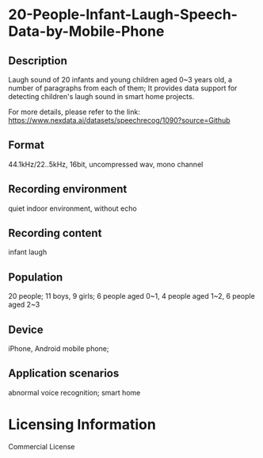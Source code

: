 # 20-People-Infant-Laugh-Speech-Data-by-Mobile-Phone


## Description
Laugh sound of 20 infants and young children aged 0~3 years old, a number of paragraphs from each of them; It provides data support for detecting children's laugh sound in smart home projects.

For more details, please refer to the link: https://www.nexdata.ai/datasets/speechrecog/1090?source=Github


## Format
44.1kHz/22..5kHz, 16bit, uncompressed wav, mono channel

## Recording environment
quiet indoor environment, without echo

## Recording content
infant laugh

## Population
20 people; 11 boys, 9 girls; 6 people aged 0~1, 4 people aged 1~2, 6 people aged 2~3

## Device
iPhone, Android mobile phone;

## Application scenarios
abnormal voice recognition; smart home

# Licensing Information
Commercial License
